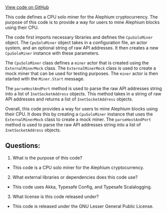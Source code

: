 [View code on GitHub](https://github.com/alephium/alephium/app/src/main/scala/org/alephium/app/CpuSoloMiner.scala)

This code defines a CPU solo miner for the Alephium cryptocurrency. The purpose of this code is to provide a way for users to mine Alephium blocks using their CPU. 

The code first imports necessary libraries and defines the `CpuSoloMiner` object. The `CpuSoloMiner` object takes in a configuration file, an actor system, and an optional string of raw API addresses. It then creates a new `CpuSoloMiner` instance with these parameters. 

The `CpuSoloMiner` class defines a `miner` actor that is created using the `ExternalMinerMock` class. The `ExternalMinerMock` class is used to create a mock miner that can be used for testing purposes. The `miner` actor is then started with the `Miner.Start` message. 

The `parseHostAndPort` method is used to parse the raw API addresses string into a list of `InetSocketAddress` objects. This method takes in a string of raw API addresses and returns a list of `InetSocketAddress` objects. 

Overall, this code provides a way for users to mine Alephium blocks using their CPU. It does this by creating a `CpuSoloMiner` instance that uses the `ExternalMinerMock` class to create a mock miner. The `parseHostAndPort` method is used to parse the raw API addresses string into a list of `InetSocketAddress` objects.
## Questions: 
 1. What is the purpose of this code?
- This code is a CPU solo miner for the Alephium cryptocurrency.

2. What external libraries or dependencies does this code use?
- This code uses Akka, Typesafe Config, and Typesafe Scalalogging.

3. What license is this code released under?
- This code is released under the GNU Lesser General Public License.